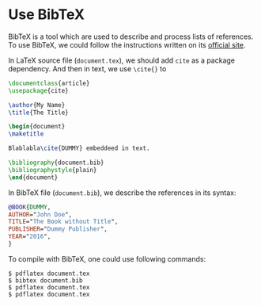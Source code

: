 # Use BibTeX

BibTeX is a tool which are used to describe and process lists of references. To use BibTeX, we could follow the instructions written on its [official site](http://www.bibtex.org/Using/).

In LaTeX source file (`document.tex`), we should add `cite` as a package dependency. And then in text, we use `\cite{}` to 

  ```latex
\documentclass{article}
\usepackage{cite}

\author{My Name}
\title{The Title}

\begin{document}
\maketitle

Blablabla\cite{DUMMY} embeddeed in text.

\bibliography{document.bib}
\bibliographystyle{plain}
\end{document}
  ```

In BibTeX file (`document.bib`), we describe the references in its syntax:

  ```bibtex
@BOOK{DUMMY,
  AUTHOR="John Doe",
  TITLE="The Book without Title",
  PUBLISHER="Dummy Publisher",
  YEAR="2016",
}
  ```

To compile with BibTeX, one could use following commands:

  ```console
$ pdflatex document.tex
$ bibtex document.bib
$ pdflatex document.tex
$ pdflatex document.tex
  ```
